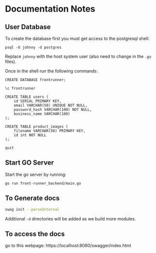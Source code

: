 # Documentation Notes

## User Database

To create the database first you must get access to the postgresql shell:

```
psql -U johnny -d postgres
```

Replace `johnny` with the host system user (also need to change in the `.go` files).

Once in the shell run the following commands:

```
CREATE DATABASE frontrunner;

\c frontrunner

CREATE TABLE users (
    id SERIAL PRIMARY KEY,
    email VARCHAR(50) UNIQUE NOT NULL,
    password_hash VARCHAR(100) NOT NULL,
    business_name VARCHAR(100)
);

CREATE TABLE product_images (
    filename VARCHAR(50) PRIMARY KEY,
    id int NOT NULL
);

quit
```

## Start GO Server

Start the go server by running:

```golang
go run front-runner_backend/main.go
```

## To Generate docs

```bash
swag init --parseInternal
```

Additional `-d` directories will be added as we build more modules.

## To access the docs

go to this webpage: https://localhost:8080/swagger/index.html
